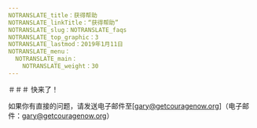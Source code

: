 ```yaml
---
NOTRANSLATE_title：获得帮助
NOTRANSLATE_linkTitle：“获得帮助”
NOTRANSLATE_slug：NOTRANSLATE_faqs
NOTRANSLATE_top_graphic：3
NOTRANSLATE_lastmod：2019年1月11日
NOTRANSLATE_menu：
  NOTRANSLATE_main：
    NOTRANSLATE_weight：30
---
```


＃＃＃ 快来了！

如果你有直接的问题，请发送电子邮件至[gary@getcouragenow.org]（电子邮件：gary@getcouragenow.org）


